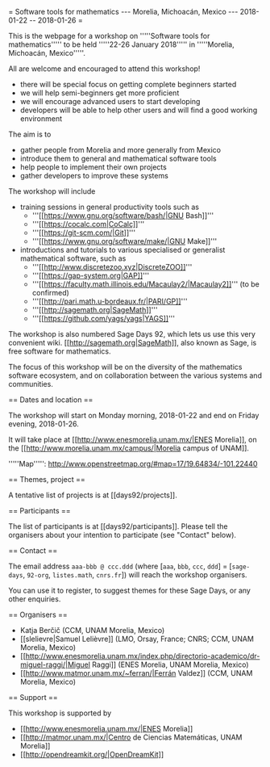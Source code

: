 = Software tools for mathematics --- Morelia, Michoacán, Mexico --- 2018-01-22 -- 2018-01-26 =

This is the webpage for a workshop on '''''Software tools for mathematics'''''
to be held '''''22-26 January 2018''''' in '''''Morelia, Michoacán, Mexico'''''.

All are welcome and encouraged to attend this workshop!

  * there will be special focus on getting complete beginners started
  * we will help semi-beginners get more proficient
  * we will encourage advanced users to start developing
  * developers will be able to help other users and will find a good working environment

The aim is to

  * gather people from Morelia and more generally from Mexico
  * introduce them to general and mathematical software tools
  * help people to implement their own projects
  * gather developers to improve these systems

The workshop will include

  * training sessions in general productivity tools such as
    * '''[[https://www.gnu.org/software/bash/|GNU Bash]]'''
    * '''[[https://cocalc.com|CoCalc]]'''
    * '''[[https://git-scm.com/|Git]]'''
    * '''[[https://www.gnu.org/software/make/|GNU Make]]'''
  * introductions and tutorials to various specialised or generalist mathematical software, such as
    * '''[[http://www.discretezoo.xyz|DiscreteZOO]]'''
    * '''[[https://gap-system.org|GAP]]'''
    * '''[[https://faculty.math.illinois.edu/Macaulay2/|Macaulay2]]''' (to be confirmed)
    * '''[[http://pari.math.u-bordeaux.fr/|PARI/GP]]'''
    * '''[[http://sagemath.org|SageMath]]'''
    * '''[[https://github.com/yags/yags|YAGS]]'''

The workshop is also numbered Sage Days 92, which lets us use this very convenient wiki.
[[http://sagemath.org|SageMath]], also known as Sage, is free software for mathematics.

The focus of this workshop will be on the diversity of the mathematics software ecosystem,
and on collaboration between the various systems and communities.

== Dates and location ==

The workshop will start on Monday morning, 2018-01-22 and end on Friday evening, 2018-01-26.

It will take place at [[http://www.enesmorelia.unam.mx/|ENES Morelia]],
on the [[http://www.morelia.unam.mx/campus/|Morelia campus of UNAM]].

'''''Map''''': http://www.openstreetmap.org/#map=17/19.64834/-101.22440

== Themes, project ==

A tentative list of projects is at [[days92/projects]].

== Participants ==

The list of participants is at [[days92/participants]].
Please tell the organisers about your intention to participate (see "Contact" below).

== Contact ==

The email address `aaa-bbb @ ccc.ddd` (where [`aaa`, `bbb`, `ccc`, `ddd`] =
[`sage-days`, `92-org`, `listes.math`, `cnrs.fr`]) will reach the workshop organisers.

You can use it to register, to suggest themes for these Sage Days, or any other enquiries.

== Organisers ==

  * Katja Berčič (CCM, UNAM Morelia, Mexico)
  * [[slelievre|Samuel Lelièvre]] (LMO, Orsay, France; CNRS; CCM, UNAM Morelia, Mexico)
  * [[http://www.enesmorelia.unam.mx/index.php/directorio-academico/dr-miguel-raggi/|Miguel Raggi]] (ENES Morelia, UNAM Morelia, Mexico)
  * [[http://www.matmor.unam.mx/~ferran/|Ferrán Valdez]] (CCM, UNAM Morelia, Mexico)

== Support ==

This workshop is supported by

  * [[http://www.enesmorelia.unam.mx/|ENES Morelia]]
  * [[http://matmor.unam.mx/|Centro de Ciencias Matemáticas, UNAM Morelia]]
  * [[http://opendreamkit.org/|OpenDreamKit]]
